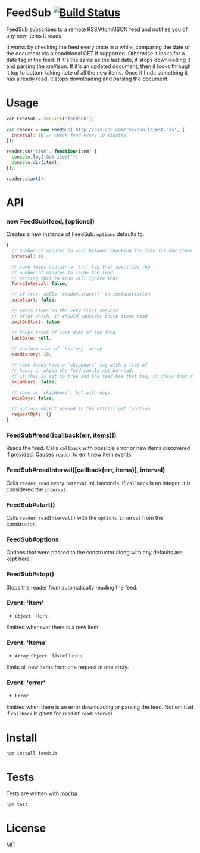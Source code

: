 # FeedSub [![Build Status](https://secure.travis-ci.org/fent/node-feedsub.png)](http://travis-ci.org/fent/node-feedsub)

FeedSub subscribes to a remote RSS/Atom/JSON feed and notifies you of any new items it reads.

It works by checking the feed every once in a while, comparing the date of the document via a conditional GET if supported. Otherwise it looks for a date tag in the feed. If it's the same as the last date, it stops downloading it and parsing the xml/json. If it's an updated document, then it looks through it top to bottom taking note of all the new items. Once it finds something it has already read, it stops downloading and parsing the document.


# Usage

```javascript
var FeedSub = require('feedsub');

var reader = new FeedSub('http://rss.cnn.com/rss/cnn_latest.rss', {
  interval: 10 // check feed every 10 minutes
});

reader.on('item', function(item) {
  console.log('Got item!');
  console.dir(item);
});

reader.start();
```

# API
### new FeedSub(feed, [options])
Creates a new instance of FeedSub. `options` defaults to.

```javascript
{
  // number of minutes to wait between checking the feed for new items
  interval: 10,

  // some feeds contain a `ttl` tag that specifies the
  // number of minutes to cache the feed
  // setting this to true will ignore that
  forceInterval: false,

  // if true, calls `reader.start()` on instanstiation
  autoStart: false, 

  // emits items on the very first request
  // after which, it should consider those items read
  emitOnStart: false,

  // keeps track of last date of the feed
  lastDate: null,

  // maximum size of `history` array
  maxHistory: 10,

  // some feeds have a `skipHours` tag with a list of
  // hours in which the feed should not be read.
  // if this is set to true and the feed has that tag, it obeys that rule
  skipHours: false,

  // same as `skipHours`, but with days
  skipDays: false,

  // options object passed to the http(s).get function
  requestOpts: {}
}
```

### FeedSub#read([callback(err, items)])
Reads the feed. Calls `callback` with possible error or new items discovered if provided. Causes `reader` to emit new item events.

### FeedSub#readInterval([callback(err, items)], interval)
Calls `reader.read` every `interval` milliseconds. If `callback` is an integer, it is considered the `interval`.

### FeedSub#start()
Calls `reader.readInterval()` with the `options.interval` from the constructor.

### FeedSub#options
Options that were passed to the constructor along with any defaults are kept here.

### FeedSub#stop()
Stops the reader from automatically reading the feed.

### Event: 'item'
* `Object` - Item.

Emitted whenever there is a new item.

### Event: 'items'
* `Array.Object` - List of items.

Emits all new items from one request in one array.

### Event: 'error'
* `Error`

Emitted when there is an error downloading or parsing the feed. Not emitted if `callback` is given for `read` or `readInterval`.


# Install

    npm install feedsub


# Tests

Tests are written with [mocha](http://visionmedia.github.com/mocha/)

```bash
npm test
```


# License

MIT
